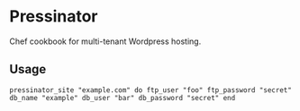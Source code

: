 Pressinator
===========

Chef cookbook for multi-tenant Wordpress hosting.

Usage
---

`
  pressinator_site "example.com" do
    ftp_user "foo"
    ftp_password "secret"
    db_name "example"
    db_user "bar"
    db_password "secret"
  end
`

